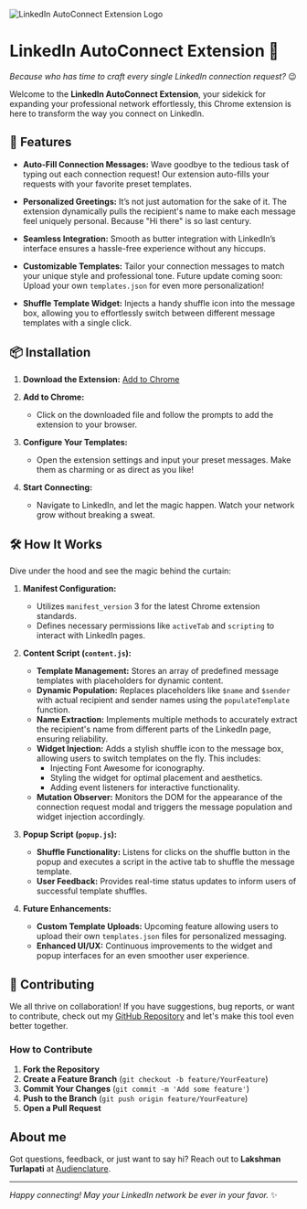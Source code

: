 ![LinkedIn AutoConnect Extension Logo](https://i.ibb.co/hMWt5Hx/logo.png)

# LinkedIn AutoConnect Extension 🚀

*Because who has time to craft every single LinkedIn connection request?* 😉 

Welcome to the **LinkedIn AutoConnect Extension**, your sidekick for expanding your professional network effortlessly, this Chrome extension is here to transform the way you connect on LinkedIn.

## 🌟 Features

- **Auto-Fill Connection Messages:** Wave goodbye to the tedious task of typing out each connection request! Our extension auto-fills your requests with your favorite preset templates.
  
- **Personalized Greetings:** It’s not just automation for the sake of it. The extension dynamically pulls the recipient's name to make each message feel uniquely personal. Because "Hi there" is so last century.
  
- **Seamless Integration:** Smooth as butter integration with LinkedIn’s interface ensures a hassle-free experience without any hiccups.
  
- **Customizable Templates:** Tailor your connection messages to match your unique style and professional tone. Future update coming soon: Upload your own `templates.json` for even more personalization!

- **Shuffle Template Widget:** Injects a handy shuffle icon into the message box, allowing you to effortlessly switch between different message templates with a single click.

## 📦 Installation

1. **Download the Extension:**
   [Add to Chrome](#) <!-- Replace this with your Chrome Web Store link -->

2. **Add to Chrome:**
   - Click on the downloaded file and follow the prompts to add the extension to your browser.

3. **Configure Your Templates:**
   - Open the extension settings and input your preset messages. Make them as charming or as direct as you like!

4. **Start Connecting:**
   - Navigate to LinkedIn, and let the magic happen. Watch your network grow without breaking a sweat.

## 🛠️ How It Works

Dive under the hood and see the magic behind the curtain:

1. **Manifest Configuration:**
   - Utilizes `manifest_version` 3 for the latest Chrome extension standards.
   - Defines necessary permissions like `activeTab` and `scripting` to interact with LinkedIn pages.

2. **Content Script (`content.js`):**
   - **Template Management:** Stores an array of predefined message templates with placeholders for dynamic content.
   - **Dynamic Population:** Replaces placeholders like `$name` and `$sender` with actual recipient and sender names using the `populateTemplate` function.
   - **Name Extraction:** Implements multiple methods to accurately extract the recipient's name from different parts of the LinkedIn page, ensuring reliability.
   - **Widget Injection:** Adds a stylish shuffle icon to the message box, allowing users to switch templates on the fly. This includes:
     - Injecting Font Awesome for iconography.
     - Styling the widget for optimal placement and aesthetics.
     - Adding event listeners for interactive functionality.
   - **Mutation Observer:** Monitors the DOM for the appearance of the connection request modal and triggers the message population and widget injection accordingly.

3. **Popup Script (`popup.js`):**
   - **Shuffle Functionality:** Listens for clicks on the shuffle button in the popup and executes a script in the active tab to shuffle the message template.
   - **User Feedback:** Provides real-time status updates to inform users of successful template shuffles.

4. **Future Enhancements:**
   - **Custom Template Uploads:** Upcoming feature allowing users to upload their own `templates.json` files for personalized messaging.
   - **Enhanced UI/UX:** Continuous improvements to the widget and popup interfaces for an even smoother user experience.

## 🤝 Contributing

We all thrive on collaboration! If you have suggestions, bug reports, or want to contribute, check out my [GitHub Repository](https://github.com/LakshmanTurlapati) and let's make this tool even better together.

### How to Contribute

1. **Fork the Repository**
2. **Create a Feature Branch** (`git checkout -b feature/YourFeature`)
3. **Commit Your Changes** (`git commit -m 'Add some feature'`)
4. **Push to the Branch** (`git push origin feature/YourFeature`)
5. **Open a Pull Request**


## About me

Got questions, feedback, or just want to say hi? Reach out to **Lakshman Turlapati** at [Audienclature](https://www.audienclature.com).

---

*Happy connecting! May your LinkedIn network be ever in your favor.* ✨